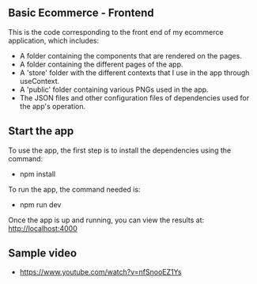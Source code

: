 ## Basic Ecommerce - Frontend

This is the code corresponding to the front end of my ecommerce application, which includes:

- A folder containing the components that are rendered on the pages.
- A folder containing the different pages of the app.
- A 'store' folder with the different contexts that I use in the app through useContext.
- A 'public' folder containing various PNGs used in the app.
- The JSON files and other configuration files of dependencies used for the app's operation.

## Start the app

To use the app, the first step is to install the dependencies using the command:

- npm install

To run the app, the command needed is:

- npm run dev

Once the app is up and running, you can view the results at: [http://localhost:4000](http://localhost:4000)

## Sample video

- https://www.youtube.com/watch?v=nfSnooEZ1Ys
